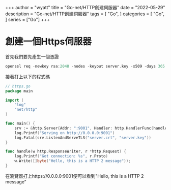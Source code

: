 +++
author = "wyatt"
title = "Go-net/HTTP創建伺服器"
date = "2022-05-29"
description = "Go-net/HTTP創建伺服器"
tags = [
    "Go",
]
categories = [
    "Go",
]
series = ["Go"]
+++
# 創建一個Https伺服器
首先我們要先產生一個憑證
```go
openssl req -newkey rsa:2048 -nodes -keyout server.key -x509 -days 365 -out server.crt
```
接著打上以下的程式碼

```go
// https.go
package main

import (
	"log"
	"net/http"
)

func main() {
	srv := &http.Server{Addr: ":9001", Handler: http.HandlerFunc(handle)}
	log.Printf("Serving on http://0.0.0.0:9001")
	log.Fatal(srv.ListenAndServeTLS("server.crt", "server.key"))
}

func handle(w http.ResponseWriter, r *http.Request) {
	log.Printf("Got connection: %s", r.Proto)
	w.Write([]byte("Hello, this is a HTTP 2 message"));
}
```
在瀏覽器打上https://0.0.0.0:9001便可以看到"Hello, this is a HTTP 2 message"